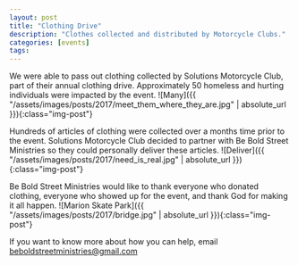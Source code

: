 ```yaml
---
layout: post
title: "Clothing Drive"
description: "Clothes collected and distributed by Motorcycle Clubs."
categories: [events]
tags:
---
```


 We were able to pass out clothing collected by Solutions Motorcycle Club,
 part of their annual clothing drive. Approximately 50 homeless and hurting individuals were impacted by the event.
 ![Many]({{ "/assets/images/posts/2017/meet_them_where_they_are.jpg" | absolute_url }}){:class="img-post"}

 Hundreds of articles of clothing were collected over a months time prior to the
 event.  Solutions Motorcycle Club decided to partner with Be Bold Street
 Ministries so they could personally deliver these articles.
 ![Deliver]({{ "/assets/images/posts/2017/need_is_real.jpg" | absolute_url }}){:class="img-post"}

  Be Bold Street Ministries would like to thank everyone who donated clothing,
 everyone who showed up for the event, and thank God for making it all happen.
 ![Marion Skate Park]({{ "/assets/images/posts/2017/bridge.jpg" | absolute_url }}){:class="img-post"}

 If you want to know more about how you can help, email
 <beboldstreetministries@gmail.com>
